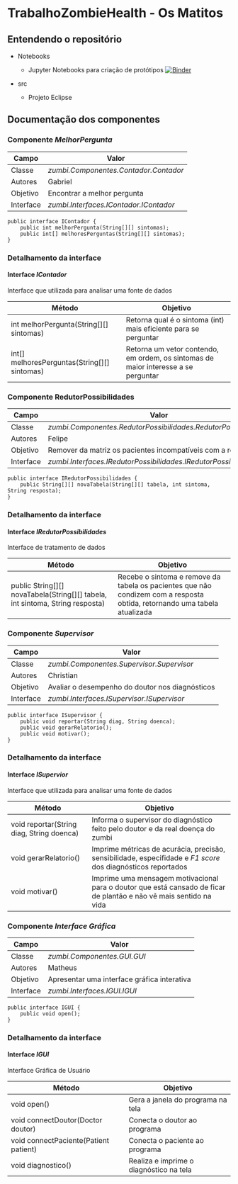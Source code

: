 # TrabalhoZombieHealth - Os Matitos


## Entendendo o repositório
- Notebooks
  - Jupyter Notebooks para criação de protótipos [![Binder](https://mybinder.org/badge_logo.svg)](https://mybinder.org/v2/gh/batataazul/Trabalho_ZombieHealth/master?urlpath=lab)

- src
  - Projeto Eclipse

## Documentação dos componentes

### Componente *MelhorPergunta*

| Campo | Valor |
|---|---|
| Classe | *zumbi.Componentes.Contador.Contador* |
| Autores | Gabriel |
| Objetivo | Encontrar a melhor pergunta |
| Interface | *zumbi.Interfaces.IContador.IContador* |

~~~
public interface IContador {
	public int melhorPergunta(String[][] sintomas);
	public int[] melhoresPerguntas(String[][] sintomas);
}
~~~

### Detalhamento da interface

#### Interface *IContador*
Interface que utilizada para analisar uma fonte de dados

| Método | Objetivo |
|---|---|
| int melhorPergunta(String[][] sintomas) | Retorna qual é o sintoma (int) mais eficiente para se perguntar |
| int[] melhoresPerguntas(String[][] sintomas) | Retorna um vetor contendo, em ordem, os sintomas de maior interesse a se perguntar |


### Componente RedutorPossibilidades

| Campo | Valor |
|---|---|
| Classe | *zumbi.Componentes.RedutorPossibilidades.RedutorPossibilidades* |
| Autores | Felipe |
| Objetivo | Remover da matriz os pacientes incompatíveis com a resposta |
| Interface | *zumbi.Interfaces.IRedutorPossibilidades.IRedutorPossibilidades* |

~~~
public interface IRedutorPossibilidades {
	public String[][] novaTabela(String[][] tabela, int sintoma, String resposta);
}
~~~

### Detalhamento da interface

#### Interface *IRedutorPossibilidades*
Interface de tratamento de dados

| Método | Objetivo |
|---|---|
| public String[][] novaTabela(String[][] tabela, int sintoma, String resposta) | Recebe o sintoma e remove da tabela os pacientes que não condizem com a resposta obtida, retornando uma tabela atualizada |


### Componente *Supervisor*

| Campo | Valor |
|---|---|
| Classe | *zumbi.Componentes.Supervisor.Supervisor* |
| Autores | Christian |
| Objetivo | Avaliar o desempenho do doutor nos diagnósticos |
| Interface | *zumbi.Interfaces.ISupervisor.ISupervisor* |

~~~
public interface ISupervisor {
	public void reportar(String diag, String doenca);
	public void gerarRelatorio();
	public void motivar();
}
~~~

### Detalhamento da interface

#### Interface *ISupervior*
Interface que utilizada para analisar uma fonte de dados

| Método | Objetivo |
|---|---|
| void reportar(String diag, String doenca) | Informa o supervisor do diagnóstico feito pelo doutor e da real doença do zumbi |
| void gerarRelatorio() | Imprime métricas de acurácia, precisão, sensibilidade, especifidade e *F1 score* dos diagnósticos reportados |
| void motivar() | Imprime uma mensagem motivacional para o doutor que está cansado de ficar de plantão e não vê mais sentido na vida |

### Componente *Interface Gráfica*

| Campo | Valor |
|---|---|
| Classe | *zumbi.Componentes.GUI.GUI* |
| Autores | Matheus |
| Objetivo | Apresentar uma interface gráfica interativa |
| Interface | *zumbi.Interfaces.IGUI.IGUI* |

~~~
public interface IGUI {
	public void open();
}
~~~

### Detalhamento da interface

#### Interface *IGUI*
Interface Gráfica de Usuário

| Método | Objetivo |
|---|---|
| void open() | Gera a janela do programa na tela |
| void connectDoutor(Doctor doutor) | Conecta o doutor ao programa |
| void connectPaciente(Patient patient) | Conecta o paciente ao programa |
| void diagnostico() | Realiza e imprime o diagnóstico na tela |


